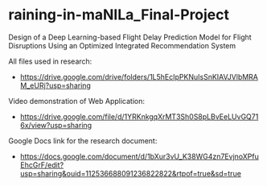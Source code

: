# raining-in-maNILa_Final-Project
Design of a Deep Learning-based Flight Delay Prediction Model for Flight Disruptions Using an Optimized Integrated Recommendation System

All files used in research:
  - https://drive.google.com/drive/folders/1L5hEcIpPKNuIsSnKIAVJVlbMRAM_eURj?usp=sharing

Video demonstration of Web Application:
  - https://drive.google.com/file/d/1YRKnkgqXrMT3Sh0S8pLBvEeLUvGQ716x/view?usp=sharing

Google Docs link for the research document:
  - https://docs.google.com/document/d/1bXur3vU_K38WG4zn7EvjnoXPfuEhcGrF/edit?usp=sharing&ouid=112536688091236822822&rtpof=true&sd=true
